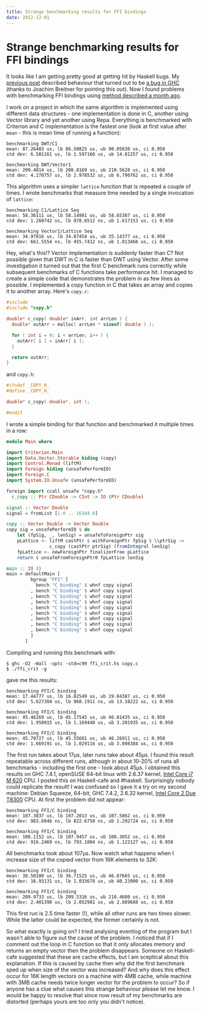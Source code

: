 ```yaml
---
title: Strange benchmarking results for FFI bindings
date: 2012-12-01
---
```


Strange benchmarking results for FFI bindings
=============================================

It looks like I am getting pretty good at getting hit by Haskell bugs. My
[previous post](2012-11-17-waiting-for-garbage-collection-can-kill-parallelism/)
described behaviour that turned out to be [a bug in
GHC](http://hackage.haskell.org/trac/ghc/ticket/367) (thanks to Joachim Breitner
for pointing this out).  Now I found problems with benchmarking FFI bindings
using [method described a month
ago](2012-11-02-benchmarking-c-functions-using-foreign-function-interface/).

I work on a project in which the same algorithm is implemented using different
data structures - one implementation is done in C, another using Vector library
and yet another using Repa. Everything is benchmarked with Criterion and C
implementation is the fastest one (look at first value after `mean` - this is
mean time of running a function):

```
benchmarking DWT/C1
mean: 87.26403 us, lb 86.50825 us, ub 90.05830 us, ci 0.950
std dev: 6.501161 us, lb 1.597160 us, ub 14.81257 us, ci 0.950

benchmarking DWT/Vector1
mean: 209.4814 us, lb 208.8169 us, ub 210.5628 us, ci 0.950
std dev: 4.270757 us, lb 2.978532 us, ub 6.790762 us, ci 0.950
```

This algorithm uses a simpler `lattice` function that is repeated a couple of
times. I wrote benchmarks that measure time needed by a single invocation of
`lattice`:

```
benchmarking C1/Lattice Seq
mean: 58.36111 us, lb 58.14981 us, ub 58.65387 us, ci 0.950
std dev: 1.260742 us, lb 978.6512 ns, ub 1.617153 us, ci 0.950

benchmarking Vector1/Lattice Seq
mean: 34.97816 us, lb 34.87454 us, ub 35.14377 us, ci 0.950
std dev: 661.5554 ns, lb 455.7412 ns, ub 1.013466 us, ci 0.950
```

Hey, what's this!? Vector implementation is suddenly faster than C? Not possible
given that DWT in C is faster than DWT using Vector. After some investigation it
turned out that the first C benchmark runs correctly while subsequent benchmarks
of C functions take performance hit. I managed to create a simple code that
demonstrates the problem in as few lines as possible. I implemented a copy
function in C that takes an array and copies it to another array. Here's
`copy.c`:

```c
#include
#include "copy.h"

double* c_copy( double* inArr, int arrLen ) {
  double* outArr = malloc( arrLen * sizeof( double ) );

  for ( int i = 0; i < arrLen; i++ ) {
    outArr[ i ] = inArr[ i ];
  }

  return outArr;
}
```

and `copy.h`:

```c
#ifndef _COPY_H_
#define _COPY_H_

double* c_copy( double*, int );

#endif
```

I wrote a simple binding for that function and benchmarked it multiple times in
a row:

```haskell
module Main where

import Criterion.Main
import Data.Vector.Storable hiding (copy)
import Control.Monad (liftM)
import Foreign hiding (unsafePerformIO)
import Foreign.C
import System.IO.Unsafe (unsafePerformIO)

foreign import ccall unsafe "copy.h"
  c_copy :: Ptr CDouble -> CInt -> IO (Ptr CDouble)

signal :: Vector Double
signal = fromList [1.0 .. 16384.0]

copy :: Vector Double -> Vector Double
copy sig = unsafePerformIO $ do
    let (fpSig, _, lenSig) = unsafeToForeignPtr sig
    pLattice <- liftM castPtr $ withForeignPtr fpSig $ \\ptrSig ->
                c_copy (castPtr ptrSig) (fromIntegral lenSig)
    fpLattice <- newForeignPtr finalizerFree pLattice
    return $ unsafeFromForeignPtr0 fpLattice lenSig

main :: IO ()
main = defaultMain [
         bgroup "FFI" [
           bench "C binding" $ whnf copy signal
         , bench "C binding" $ whnf copy signal
         , bench "C binding" $ whnf copy signal
         , bench "C binding" $ whnf copy signal
         , bench "C binding" $ whnf copy signal
         , bench "C binding" $ whnf copy signal
         , bench "C binding" $ whnf copy signal
         , bench "C binding" $ whnf copy signal
         , bench "C binding" $ whnf copy signal
         ]
       ]
```

Compiling and running this benchmark with:

```
$ ghc -O2 -Wall -optc -std=c99 ffi_crit.hs copy.c
$ ./ffi_crit -g
```

gave me this results:

```
benchmarking FFI/C binding
mean: 17.44777 us, lb 16.82549 us, ub 19.84387 us, ci 0.950
std dev: 5.627304 us, lb 968.1911 ns, ub 13.18222 us, ci 0.950

benchmarking FFI/C binding
mean: 45.46269 us, lb 45.17545 us, ub 46.01435 us, ci 0.950
std dev: 1.950915 us, lb 1.169448 us, ub 3.201935 us, ci 0.950

benchmarking FFI/C binding
mean: 45.79727 us, lb 45.55681 us, ub 46.26911 us, ci 0.950
std dev: 1.669191 us, lb 1.029116 us, ub 3.098384 us, ci 0.950
```

The first run takes about 17µs, later runs take about 45µs.  I found this result
repeatable across different runs, although in about 10-20% of runs all
benchmarks - including the first one - took about 45µs. I obtained this results
on GHC 7.4.1, openSUSE 64-bit linux with 2.6.37 kernel, [Intel Core i7 M
620](http://ark.intel.com/products/43560/Intel-Core-i7-620M-Processor-4M-Cache-2_66-GHz)
CPU. I posted this on Haskell-cafe and #haskell. Surprisingly nobody could
replicate the result! I was confused so I gave it a try on my second machine:
Debian Squeeze, 64-bit, GHC 7.4.2, 2.6.32 kernel, [Intel Core 2 Due
T8300](http://ark.intel.com/products/33099/Intel-Core2-Duo-Processor-T8300-3M-Cache-2_40-GHz-800-MHz-FSB)
CPU. At first the problem did not appear:

```
benchmarking FFI/C binding
mean: 107.3837 us, lb 107.2013 us, ub 107.5862 us, ci 0.950
std dev: 983.6046 ns, lb 822.6750 ns, ub 1.292724 us, ci 0.950

benchmarking FFI/C binding
mean: 108.1152 us, lb 107.9457 us, ub 108.3052 us, ci 0.950
std dev: 916.2469 ns, lb 793.1004 ns, ub 1.122127 us, ci 0.950
```

All benchmarks took about 107µs. Now watch what happens when I increase size of
the copied vector from 16K elements to 32K:

```
benchmarking FFI/C binding
mean: 38.50100 us, lb 36.71525 us, ub 46.87665 us, ci 0.950
std dev: 16.93131 us, lb 1.033678 us, ub 40.23900 us, ci 0.950

benchmarking FFI/C binding
mean: 209.9733 us, lb 209.5316 us, ub 210.4680 us, ci 0.950
std dev: 2.401398 us, lb 2.052981 us, ub 2.889688 us, ci 0.950
```

This first run is 2.5 time faster (!), while all other runs are two times
slower. While the latter could be expected, the former certainly is not.

So what exactly is going on? I tried analysing eventlog of the program but I
wasn't able to figure out the cause of the problem. I noticed that if I comment
out the loop in C function so that it only allocates memory and returns an empty
vector then the problem disappears. Someone on Haskell-cafe suggested that these
are cache effects, but I am sceptical about this explanation. If this is caused
by cache then why did the first benchmark sped up when size of the vector was
increased? And why does this effect occur for 16K length vectors on a machine
with 4MB cache, while machine with 3MB cache needs twice longer vector for the
problem to occur? So if anyone has a clue what causes this strange behaviour
please let me know. I would be happy to resolve that since now result of my
benchmarks are distorted (perhaps yours are too only you didn't notice).

